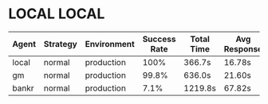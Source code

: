 # LOCAL LOCAL

| Agent | Strategy | Environment | Success Rate | Total Time | Avg Response | Median Response | 95th Percentile | M/s  | Status  |
| ----- | -------- | ----------- | ------------ | ---------- | ------------ | --------------- | --------------- | ---- | ------- |
| local | normal   | production  | 100%         | 366.7s     | 16.78s       | 1.19s           | 57.44s          | 13.6 | Success |
| gm    | normal   | production  | 99.8%        | 636.0s     | 21.60s       | 14.32s          | 57.81s          | 7.9  | Success |
| bankr | normal   | production  | 7.1%         | 1219.8s    | 67.82s       | 77.78s          | 98.34s          | 4.1  | Failure |
